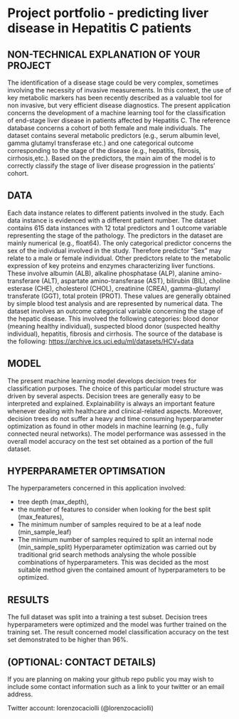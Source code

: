 # Project portfolio - predicting liver disease in Hepatitis C patients


## NON-TECHNICAL EXPLANATION OF YOUR PROJECT
The identification of a disease stage could be very complex, sometimes involving the necessity of invasive measurements. In this context, the use of key metabolic markers has been recently described as a valuable tool for non invasive, but very efficient disease diagnostics.
The present application concerns the development of a machine learning tool for the classification of end-stage liver disease in patients affected by Hepatitis C.
The reference database concerns a cohort of both female and male individuals. The dataset contains several metabolic predictors (e.g., serum albumin level, gamma glutamyl transferase etc.) and one categorical outcome corresponding to the stage of the disease (e.g., hepatitis, fibrosis, cirrhosis,etc.). Based on the predictors, the main aim of the model is to correctly classify the stage of liver disease progression in the patients’ cohort.


## DATA
Each data instance relates to different patients involved in the study. Each data instance is evidenced with a different patient number. The dataset contains 615 data instances with 12 total predictors and 1 outcome variable representing the stage of the pathology. 
The predictors in the dataset are mainly numerical (e.g., float64). The only categorical predictor concerns the sex of the individual involved in the study. Therefore predictor “Sex” may relate to a male or female individual. 
Other predictors relate to the metabolic expression of key proteins and enzymes characterizing liver functions. These involve albumin (ALB), alkaline phosphatase (ALP), alanine amino-transferare (ALT), aspartate amino-transferase (AST), bilirubin (BIL), choline esterase (CHE), cholesterol (CHOL), creatinine (CREA), gamma-glutamyl transferate (GGT), total protein (PROT). These values are generally obtained by simple blood test analysis and are represented by numerical data. 
The dataset involves an outcome categorical variable concerning the stage of the hepatic disease. This involved the following categories: blood donor (meaning healthy individual), suspected blood donor (suspected healthy individual), hepatitis, fibrosis and cirrhosis. 
The source of the database is the following: https://archive.ics.uci.edu/ml/datasets/HCV+data


## MODEL 
The present machine learning model develops decision trees for classification purposes. The choice of this particular model structure was driven by several aspects. Decision trees are generally easy to be interpreted and explained. Explainability is always an important feature whenever dealing with healthcare and clinical-related aspects. Moreover, decision trees do not suffer a heavy and time consuming hyperparameter optimization as found in other models in machine learning (e.g., fully connected neural networks). 
The model performance was assessed in the overall model accuracy on the test set obtained as a portion of the full dataset.  


## HYPERPARAMETER OPTIMSATION
The hyperparameters concerned in this application involved: 
-	tree depth (max_depth), 
-	the number of features to consider when looking for the best split (max_features), 
-	The minimum number of samples required to be at a leaf node (min_sample_leaf)
-	The minimum number of samples required to split an internal node (min_sample_split)
Hyperparameter optimization was carried out by traditional grid search methods analysing the whole possible combinations of hyperparameters. This was decided as the most suitable method given the contained amount of hyperparameters to be optimized.


## RESULTS
The full dataset was split into a training a test subset. Decision trees hyperparameters were optimized and the model was further trained on the training set. The result concerned model classification accuracy on the test set demonstrated to be higher than 96%.  

## (OPTIONAL: CONTACT DETAILS)
If you are planning on making your github repo public you may wish to include some contact information such as a link to your twitter or an email address. 

Twitter account: lorenzocaciolli (@lorenzocaciolli)
